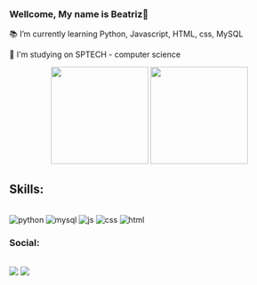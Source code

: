 ### Wellcome, My name is Beatriz👋
📚 I’m currently learning Python, Javascript, HTML, css, MySQL

🏫 I'm studying on SPTECH - computer science

<div align="center">
  <img height="175" src="https://github-readme-stats.vercel.app/api?username=BeatrizRR2145&show_icons=true&theme=synthwave&hide_border=false&include_all_commits=true&count_private=true"/>
  <img height="175" src="https://github-readme-stats.vercel.app/api/top-langs/?username=BeatrizRR2145&layout=compact&langs_count=7&theme=synthwave&hide_border=false"/>
</div>

## Skills:
<div style="display: inline_block"><br/> 
    <img align="center "alt="python" src="https://img.shields.io/badge/Python-3776AB?style=for-the-badge&logo=python&logoColor=white">
    <img align="center "alt="mysql" src="https://img.shields.io/badge/MySQL-00000F?style=for-the-badge&logo=mysql&logoColor=white">
    <img align="center "alt="js" src="https://img.shields.io/badge/JavaScript-323330?style=for-the-badge&logo=javascript&logoColor=F7DF1E">
    <img align="center "alt="css" src="https://img.shields.io/badge/CSS3-1572B6?style=for-the-badge&logo=css3&logoColor=white">
    <img align="center "alt="html" src="https://img.shields.io/badge/HTML5-E34F26?style=for-the-badge&logo=html5&logoColor=white">
    
  </div>
  
  
 ### Social:
<div style="display: inline_block"><br>
  <a href=https://www.instagram.com/beatriz_rosaofc" target="_blank"><img src="https://img.shields.io/badge/-Instagram-%23E4405F?style=for-the-    badge&logo=instagram&logoColor=white" target="_blank"></a>
  <a href="https://www.linkedin.com/in/beatriz-rosa-0000b020a/" target="_blank"><img src="https://img.shields.io/badge/-LinkedIn-%230077B5?style=for-the-badge&logo=linkedin&logoColor=white" target="_blank"></a> 
</div>



<!--
**BeatrizRR2145/BeatrizRR2145** is a ✨ _special_ ✨ repository because its `README.md` (this file) appears on your GitHub profile.

Here are some ideas to get you started:

- 🔭 I’m currently working on ...
- 🤔 I’m looking for help with ...
- 💬 Ask me about ...
- 📫 How to reach me: ...
- 😄 Pronouns: ...
- ⚡ Fun fact: ...
-->
